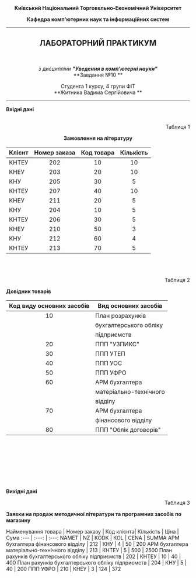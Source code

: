 <center> <b>
Київський Національний Торговельно-Економічний Університет

Кафедра комп'ютерних наук та інформаційних систем
</center></b>

---

<center><h2><b>ЛАБОРАТОРНИЙ ПРАКТИКУМ</b></h2><br>

*з дисципліни __"Уведення в комп'ютерні науки"__*<br>
**Завдання №10  **

Студента 1 курсу, 4 групи ФІТ<br>
**Житника Вадима Сергійовича ** </center>

---



**Вхідні дані**
<br><br>

<p align="right">Таблиця 1</p>
<center><b>Замовлення на літературу</b></center>

Клієнт | Номер заказа | Код товара | Кількість
:--- | :---: | :---: | :---: 
 КНТЕУ | 202 | 10 | 10
 КНЕУ | 203 | 20 | 10 
 КНУ | 205 | 30 | 5
 КНТЕУ | 207 | 40 | 10
 КНЕУ | 211 | 20 | 5
 КНУ | 204 | 10 | 5
 КНТЕУ | 206 | 30 | 5
 КНЕУ | 210 | 50 | 3
 КНУ | 212 | 60 | 4
 КНТЕУ | 213 | 70 | 5
<br><br>
<p align="right">Таблиця 2</p>
<b>Довідник товарів</b>

Код виду основних засобів | Вид основних засобів
:---: | ---
  10 | План розрахунків | 40
     | бухгалтерського обліку | 
     | підприємств |
  20 | ППП "УЗПИКС" | 900
  30 | ППП УТЕП | 900
  40 | ППП УОС | 600
  50 | ППП УФРО | 1245
  60 | АРМ бухгалтера | 500
     | матеріально-технічного |
     | відділу |
  70 | АРМ бухгалтера | 500
     | фінансового відділу |
  80 | ППП "Облік договорів" | 150

<br><br>
---
<br><br>

**Вихідні дані**

<p align="right">Таблиця 3</p>
<b>Заявки на продаж методичної літератури та програмних засобів по магазину</b>

Найменування товара | Номер заказу | Код клієнта| Кількість | Ціна | Сума
:--- | :---: | :---: 
NAMET   |                                         NZ | KODK |   KOL | CENA |   SUMMA
АРМ бухгалтера фінансового відділу |               212 | КНУ |    4 |   50 |       200
АРМ бухгалтера матеріально-технічного відділу |    213 | КНТЕУ |  5 |   500 |      2500
План рахунків бухгалтерського обліку підприємств | 202 | КНТЕУ |  10 |  40 |       400
План рахунків бухгалтерського обліку підприємств | 204 | КНУ |    5 |   40 |       200
ППП УФРО | 210 | КНЕУ |   3 |   124 |      372

